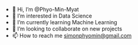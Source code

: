 - 👋 Hi, I’m @Phyo-Min-Myat
- 👀 I’m interested in Data Science
- 🌱 I’m currently learning Machine Learning
- 💞️ I’m looking to collaborate on new projects
- 📫 How to reach me simonphyomin@gmail.com

<!---
Phyo-Min-Myat/Phyo-Min-Myat is a ✨ special ✨ repository because its `README.md` (this file) appears on your GitHub profile.
You can click the Preview link to take a look at your changes.
--->
